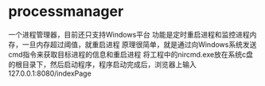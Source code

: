 # processmanager
一个进程管理器，目前还只支持Windows平台
功能是定时重启进程和监控进程内存，一旦内存超过阈值，就重启进程
原理很简单，就是通过向Windows系统发送cmd指令来获取目标进程的信息和重启进程
将工程中的nircmd.exe放在系统c盘的根目录下，然后启动程序，程序启动完成后，浏览器上输入127.0.0.1:8080/indexPage